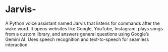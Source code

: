 # Jarvis-
A Python voice assistant named Jarvis that listens for commands after the wake word. It opens websites like Google, YouTube, Instagram, plays songs from a custom library, and answers general questions using Google’s Gemini AI. Uses speech recognition and text-to-speech for seamless interaction.
